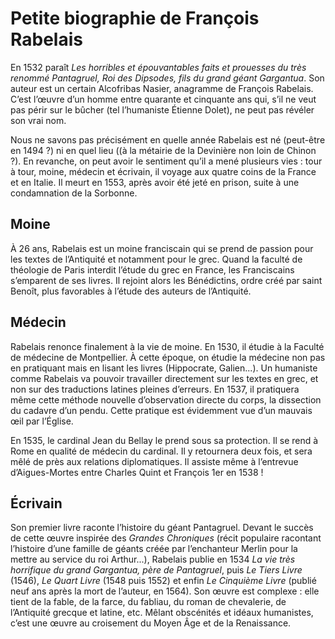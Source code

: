 # Petite biographie de François Rabelais

En 1532 paraît *Les horribles et épouvantables faits et prouesses du très renommé Pantagruel, Roi des Dipsodes, fils du grand géant Gargantua*. Son auteur est un certain Alcofribas Nasier, anagramme de François Rabelais. C’est l’œuvre d’un homme entre quarante et cinquante ans qui, s’il ne veut pas périr sur le bûcher (tel l’humaniste Étienne Dolet), ne peut pas révéler son vrai nom.

Nous ne savons pas précisément en quelle année Rabelais est né (peut-être en 1494 ?) ni en quel lieu ((à la métairie de la Devinière non loin de Chinon ?). En revanche, on peut avoir le sentiment qu’il a mené plusieurs vies : tour à tour, moine, médecin et écrivain, il voyage aux quatre coins de la France et en Italie. Il meurt en 1553, après avoir été jeté en prison, suite à une condamnation de la Sorbonne.

## Moine

À 26 ans, Rabelais est un moine franciscain qui se prend de passion pour les textes de l’Antiquité et notamment pour le grec. Quand la faculté de théologie de Paris interdit l’étude du grec en France, les Franciscains s’emparent de ses livres. Il rejoint alors les Bénédictins, ordre créé par saint Benoît, plus favorables à l’étude des auteurs de l’Antiquité.

## Médecin

Rabelais renonce finalement à la vie de moine. En 1530, il étudie à la Faculté de médecine de Montpellier. À cette époque, on étudie la médecine non pas en pratiquant mais en lisant les livres (Hippocrate, Galien...). Un humaniste comme Rabelais va pouvoir travailler directement sur les textes en grec, et non sur des traductions latines pleines d’erreurs.
En 1537, il pratiquera même cette méthode nouvelle d’observation directe du corps, la dissection du cadavre d’un pendu. Cette pratique est évidemment vue d’un mauvais œil par l’Église.

En 1535, le cardinal Jean du Bellay le prend sous sa protection. Il se rend à Rome en qualité de médecin du cardinal. Il y retournera deux fois, et sera mêlé de près aux relations diplomatiques. Il assiste même à l’entrevue d’Aigues-Mortes entre Charles Quint et François 1er en 1538 !

## Écrivain

Son premier livre raconte l’histoire du géant Pantagruel. Devant le succès de cette œuvre inspirée des *Grandes Chroniques* (récit populaire racontant l’histoire d’une famille de géants créée par l’enchanteur Merlin pour la mettre au service du roi Arthur...), Rabelais publie en 1534 *La vie très horrifique du grand Gargantua, père de Pantagruel*, puis *Le Tiers Livre* (1546), *Le Quart Livre* (1548 puis 1552) et enfin *Le Cinquième Livre* (publié neuf ans après la mort de l’auteur, en 1564).
Son œuvre est complexe : elle tient de la fable, de la farce, du fabliau, du roman de chevalerie, de l’Antiquité grecque et latine, etc. Mêlant obscénités et idéaux humanistes, c’est une œuvre au croisement du Moyen Âge et de la Renaissance.

